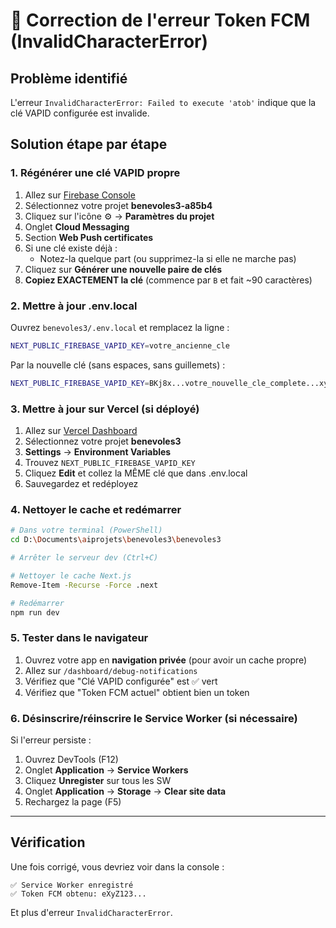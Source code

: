 # 🔧 Correction de l'erreur Token FCM (InvalidCharacterError)

## Problème identifié

L'erreur `InvalidCharacterError: Failed to execute 'atob'` indique que la clé VAPID configurée est invalide.

## Solution étape par étape

### 1. Régénérer une clé VAPID propre

1. Allez sur [Firebase Console](https://console.firebase.google.com/)
2. Sélectionnez votre projet **benevoles3-a85b4**
3. Cliquez sur l'icône ⚙️ → **Paramètres du projet**
4. Onglet **Cloud Messaging**
5. Section **Web Push certificates**
6. Si une clé existe déjà :
   - Notez-la quelque part (ou supprimez-la si elle ne marche pas)
7. Cliquez sur **Générer une nouvelle paire de clés**
8. **Copiez EXACTEMENT la clé** (commence par `B` et fait ~90 caractères)

### 2. Mettre à jour .env.local

Ouvrez `benevoles3/.env.local` et remplacez la ligne :

```bash
NEXT_PUBLIC_FIREBASE_VAPID_KEY=votre_ancienne_cle
```

Par la nouvelle clé (sans espaces, sans guillemets) :

```bash
NEXT_PUBLIC_FIREBASE_VAPID_KEY=BKj8x...votre_nouvelle_cle_complete...xyz
```

### 3. Mettre à jour sur Vercel (si déployé)

1. Allez sur [Vercel Dashboard](https://vercel.com/dashboard)
2. Sélectionnez votre projet **benevoles3**
3. **Settings** → **Environment Variables**
4. Trouvez `NEXT_PUBLIC_FIREBASE_VAPID_KEY`
5. Cliquez **Edit** et collez la MÊME clé que dans .env.local
6. Sauvegardez et redéployez

### 4. Nettoyer le cache et redémarrer

```bash
# Dans votre terminal (PowerShell)
cd D:\Documents\aiprojets\benevoles3\benevoles3

# Arrêter le serveur dev (Ctrl+C)

# Nettoyer le cache Next.js
Remove-Item -Recurse -Force .next

# Redémarrer
npm run dev
```

### 5. Tester dans le navigateur

1. Ouvrez votre app en **navigation privée** (pour avoir un cache propre)
2. Allez sur `/dashboard/debug-notifications`
3. Vérifiez que "Clé VAPID configurée" est ✅ vert
4. Vérifiez que "Token FCM actuel" obtient bien un token

### 6. Désinscrire/réinscrire le Service Worker (si nécessaire)

Si l'erreur persiste :

1. Ouvrez DevTools (F12)
2. Onglet **Application** → **Service Workers**
3. Cliquez **Unregister** sur tous les SW
4. Onglet **Application** → **Storage** → **Clear site data**
5. Rechargez la page (F5)

---

## Vérification

Une fois corrigé, vous devriez voir dans la console :

```
✅ Service Worker enregistré
✅ Token FCM obtenu: eXyZ123...
```

Et plus d'erreur `InvalidCharacterError`.



